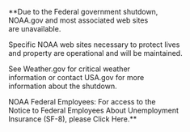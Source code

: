 **Due to the Federal government shutdown,  
NOAA.gov and most associated web sites  
are unavailable.  
  
Specific NOAA web sites necessary to protect lives  
and property are operational and will be maintained.  
  
See Weather.gov for critical weather  
information or contact USA.gov for more  
information about the shutdown.  
  
NOAA Federal Employees: For access to the  
Notice to Federal Employees About Unemployment  
Insurance (SF-8), please Click Here.**